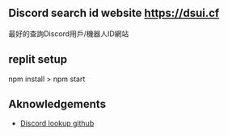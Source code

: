 ## Discord search id website https://dsui.cf

最好的查詢Discord用戶/機器人ID網站

## replit setup




npm install > npm start



## Aknowledgements

- [Discord lookup github](https://github.com/Heyimlulu/Discord-Lookup)
